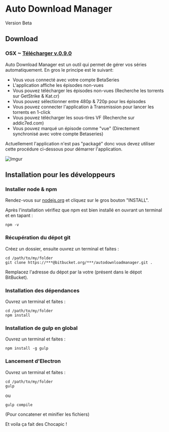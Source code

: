 # Auto Download Manager

Version Beta

## Download

### OSX ~ [Télécharger v.0.9.0](https://github.com/Kilhog/autodownloadmanager/blob/master/build/AutoDownloadManager_0_9_0.app.tar.gz?raw=true)

Auto Download Manager est un outil qui permet de gérer vos séries automatiquement.
En gros le principe est le suivant:
* Vous vous connecté avec votre compte BetaSeries
* L'application affiche les épisodes non-vues
* Vous pouvez télécharger les épisodes non-vues (Recherche les torrents sur GetStrike & Kat.cr)
* Vous pouvez sélectionner entre 480p & 720p pour les épisodes
* Vous pouvez connecter l'application à Transmission pour lancer les torrents en 1-click
* Vous pouvez télécharger les sous-tires VF (Recherche sur addic7ed.com)
* Vous pouvez marqué un épisode comme "vue" (Directement synchronisé avec votre compte Betaseries)

Actuellement l'application n'est pas "packagé" donc vous devez utiliser cette procédure ci-dessous pour démarrer l'application.

![Imgur](http://i.imgur.com/KmVWWjH.png)

## Installation pour les développeurs

### Installer node & npm

Rendez-vous sur [nodejs.org](https://nodejs.org/) et cliquez sur le gros bouton "INSTALL".

Après l'installation vérifiez que npm est bien installé en ouvrant un terminal et en tapant :

	npm -v

### Récupération du dépot git

Créez un dossier, ensuite ouvrez un terminal et faites :

	cd /path/to/my/folder
	git clone https://***@bitbucket.org/***/autodownloadmanager.git .

Remplacez l'adresse du dépot par la votre (présent dans le dépot BitBucket).

### Installation des dépendances

Ouvrez un terminal et faites :

	cd /path/to/my/folder
	npm install

### Installation de gulp en global

Ouvrez un terminal et faites :

	npm install -g gulp


### Lancement d'Electron

Ouvrez un terminal et faites :

	cd /path/to/my/folder
	gulp

ou

	gulp compile

(Pour concatener et minifier les fichiers)

Et voila ça fait des Chocapic !
